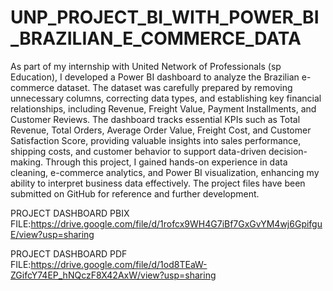 # UNP_PROJECT_BI_WITH_POWER_BI_BRAZILIAN_E_COMMERCE_DATA

 As part of my internship with United Network of Professionals (sp Education), I developed a Power BI dashboard to analyze the Brazilian e-commerce dataset. The dataset was carefully prepared by removing unnecessary columns, correcting data types, and establishing key financial relationships, including Revenue, Freight Value, Payment Installments, and Customer Reviews. The dashboard tracks essential KPIs such as Total Revenue, Total Orders, Average Order Value, Freight Cost, and Customer Satisfaction Score, providing valuable insights into sales performance, shipping costs, and customer behavior to support data-driven decision-making. Through this project, I gained hands-on experience in data cleaning, e-commerce analytics, and Power BI visualization, enhancing my ability to interpret business data effectively. The project files have been submitted on GitHub for reference and further development.

 PROJECT DASHBOARD PBIX FILE:https://drive.google.com/file/d/1rofcx9WH4G7iBf7GxGvYM4wj6GpifguE/view?usp=sharing

 PROJECT DASHBOARD PDF FILE:https://drive.google.com/file/d/1od8TEaW-ZGifcY74EP_hNQczF8X42AxW/view?usp=sharing
